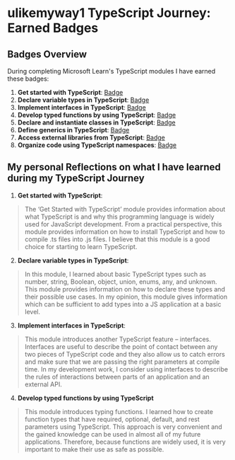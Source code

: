 # ulikemyway1 TypeScript Journey: Earned Badges

## Badges Overview

During completing Microsoft Learn's TypeScript modules I have earned these badges:

1. **Get started with TypeScript**: [Badge](https://learn.microsoft.com/api/achievements/share/en-us/ulikemyway1/DGM77ALJ?sharingId=503A1A297221F5DA)
2. **Declare variable types in TypeScript**: [Badge](https://learn.microsoft.com/api/achievements/share/en-us/ulikemyway1/BLV7J2RD?sharingId=503A1A297221F5DA)
3. **Implement interfaces in TypeScript**: [Badge](https://learn.microsoft.com/api/achievements/share/en-us/ulikemyway1/AQWMHJW7?sharingId=503A1A297221F5DA)
4. **Develop typed functions by using TypeScript**: [Badge](https://learn.microsoft.com/api/achievements/share/en-us/ulikemyway1/FZUZ2SQX?sharingId=503A1A297221F5DA)
5. **Declare and instantiate classes in TypeScript**: [Badge](https://learn.microsoft.com/api/achievements/share/en-us/ulikemyway1/PTZAS624?sharingId=503A1A297221F5DA)
6. **Define generics in TypeScript**: [Badge](https://learn.microsoft.com/api/achievements/share/en-us/ulikemyway1/24XAFXGV?sharingId=503A1A297221F5DA)
7. **Access external libraries from TypeScript**: [Badge](https://learn.microsoft.com/api/achievements/share/en-us/ulikemyway1/24YMQSYV?sharingId=503A1A297221F5DA)
8. **Organize code using TypeScript namespaces**: [Badge](https://learn.microsoft.com/api/achievements/share/en-us/ulikemyway1/N7UXRTSF?sharingId=503A1A297221F5DA)


## My personal Reflections on what I have learned during my TypeScript Journey

1. **Get started with TypeScript**:
> The ‘Get Started with TypeScript’ module provides information about what TypeScript is and why this programming language is widely used for JavaScript development. From a practical perspective, this module provides information on how to install TypeScript and how to compile .ts files into .js files. I believe that this module is a good choice for starting to learn TypeScript.
2. **Declare variable types in TypeScript**:
> In this module, I learned about basic TypeScript types such as number, string, Boolean, object, union, enums, any, and unknown. This module provides information on how to declare these types and their possible use cases. In my opinion, this module gives information which can be sufficient to add types into a JS application at a basic level.
3. **Implement interfaces in TypeScript**:
> This module introduces another TypeScript feature – interfaces. Interfaces are useful to describe the point of contact between any two pieces of TypeScript code and they also allow us to catch errors and make sure that we are passing the right parameters at compile time. In my development work, I consider using interfaces to describe the rules of interactions between parts of an application and an external API.
4. **Develop typed functions by using TypeScript**
> This module introduces typing functions. I learned how to create function types that have required, optional, default, and rest parameters using TypeScript. This approach is very convenient and the gained knowledge can be used in almost all of my future applications. Therefore, because functions are widely used, it is very important to make their use as safe as possible.